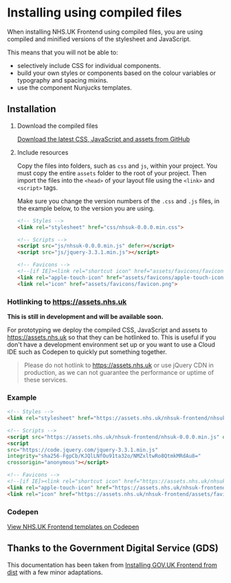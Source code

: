 # Installing using compiled files

When installing NHS.UK Frontend using compiled files, you are using compiled and minified versions of the stylesheet and JavaScript. 

This means that you will not be able to:

- selectively include CSS for individual components.
- build your own styles or components based on the colour variables or typography and spacing mixins.
- use the component Nunjucks templates.

## Installation

1. Download the compiled files

    [Download the latest CSS, JavaScript and assets from GitHub](https://github.com/nhsuk/nhsuk-frontend/releases)

2. Include resources  

    Copy the files into folders, such as `css` and `js`, within your project. 
    You must copy the entire `assets` folder to the root of your project.
    Then import the files into the `<head>` of your layout file using the `<link>` and `<script>` tags. 

    Make sure you change the version numbers of the `.css` and `.js` files, in the example below, to the version you are using.

    ```html
    <!-- Styles -->
    <link rel="stylesheet" href="css/nhsuk-0.0.0.min.css">

    <!-- Scripts -->
    <script src="js/nhsuk-0.0.0.min.js" defer></script>
    <script src="js/jquery-3.3.1.min.js"></script>

    <!-- Favicons -->
    <!--[if IE]><link rel="shortcut icon" href="assets/favicons/favicon.ico"><![endif]-->
    <link rel="apple-touch-icon" href="assets/favicons/apple-touch-icon.png">
    <link rel="icon" href="assets/favicons/favicon.png">
    ```

### Hotlinking to https://assets.nhs.uk

**This is still in development and will be available soon.**

For prototyping we deploy the compiled CSS, JavaScript and assets to https://assets.nhs.uk so that they can be hotlinked to. 
This is useful if you don't have a development environment set up or you want to use a Cloud IDE such as Codepen to quickly put something together.

> Please do not hotlink to https://assets.nhs.uk or use jQuery CDN in production, as we can not guarantee the performance or uptime of these services.

### Example

```html
<!-- Styles -->
<link rel="stylesheet" href="https://assets.nhs.uk/nhsuk-frontend/nhsuk-0.0.0.min.css">

<!-- Scripts -->
<script src="https://assets.nhs.uk/nhsuk-frontend/nhsuk-0.0.0.min.js" defer></script>
<script
src="https://code.jquery.com/jquery-3.3.1.min.js"
integrity="sha256-FgpCb/KJQlLNfOu91ta32o/NMZxltwRo8QtmkMRdAu8="
crossorigin="anonymous"></script>

<!-- Favicons -->
<!--[if IE]><link rel="shortcut icon" href="https://assets.nhs.uk/nhsuk-frontend/assets/favicons/favicon.ico"><![endif]-->
<link rel="apple-touch-icon" href="https://assets.nhs.uk/nhsuk-frontend/assets/favicons/apple-touch-icon.png">
<link rel="icon" href="https://assets.nhs.uk/nhsuk-frontend/assets/favicons/favicon.png">
```

### Codepen

[View NHS.UK Frontend templates on Codepen]()

## Thanks to the Government Digital Service (GDS)

This documentation has been taken from [Installing GOV.UK Frontend from dist](https://github.com/alphagov/govuk-frontend/blob/master/docs/installation/installing-from-dist.md) with a few minor adaptations.
